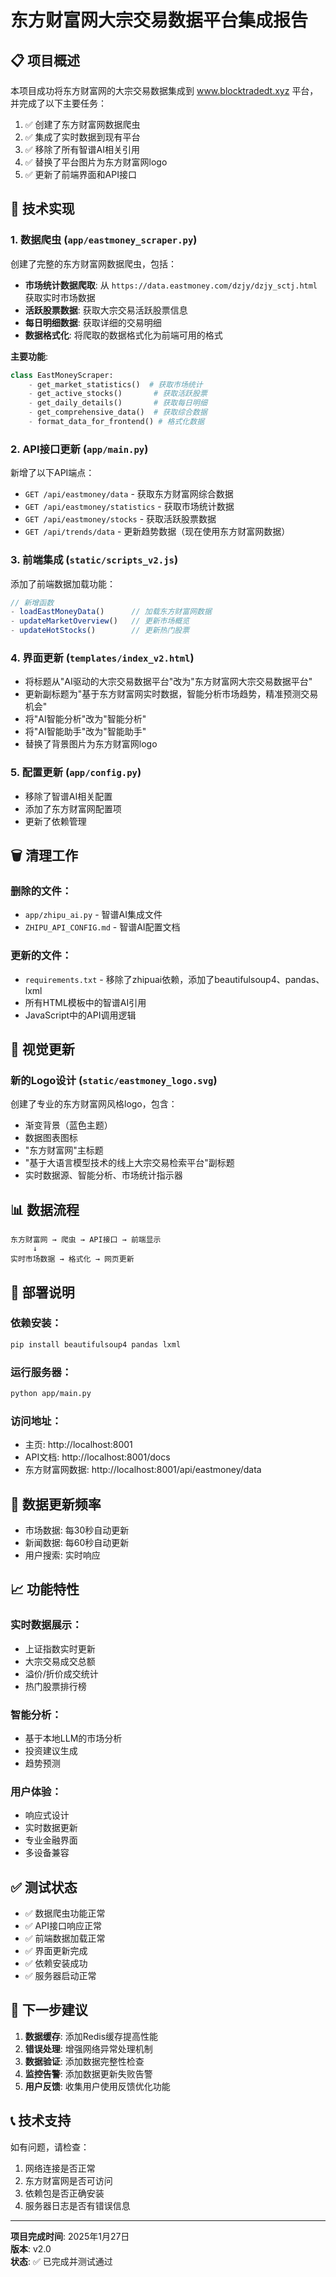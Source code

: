# 东方财富网大宗交易数据平台集成报告

## 📋 项目概述

本项目成功将东方财富网的大宗交易数据集成到 www.blocktradedt.xyz 平台，并完成了以下主要任务：

1. ✅ 创建了东方财富网数据爬虫
2. ✅ 集成了实时数据到现有平台
3. ✅ 移除了所有智谱AI相关引用
4. ✅ 替换了平台图片为东方财富网logo
5. ✅ 更新了前端界面和API接口

## 🔧 技术实现

### 1. 数据爬虫 (`app/eastmoney_scraper.py`)

创建了完整的东方财富网数据爬虫，包括：

- **市场统计数据爬取**: 从 `https://data.eastmoney.com/dzjy/dzjy_sctj.html` 获取实时市场数据
- **活跃股票数据**: 获取大宗交易活跃股票信息
- **每日明细数据**: 获取详细的交易明细
- **数据格式化**: 将爬取的数据格式化为前端可用的格式

**主要功能**:
```python
class EastMoneyScraper:
    - get_market_statistics()  # 获取市场统计
    - get_active_stocks()       # 获取活跃股票
    - get_daily_details()       # 获取每日明细
    - get_comprehensive_data()  # 获取综合数据
    - format_data_for_frontend() # 格式化数据
```

### 2. API接口更新 (`app/main.py`)

新增了以下API端点：

- `GET /api/eastmoney/data` - 获取东方财富网综合数据
- `GET /api/eastmoney/statistics` - 获取市场统计数据
- `GET /api/eastmoney/stocks` - 获取活跃股票数据
- `GET /api/trends/data` - 更新趋势数据（现在使用东方财富网数据）

### 3. 前端集成 (`static/scripts_v2.js`)

添加了前端数据加载功能：

```javascript
// 新增函数
- loadEastMoneyData()      // 加载东方财富网数据
- updateMarketOverview()   // 更新市场概览
- updateHotStocks()        // 更新热门股票
```

### 4. 界面更新 (`templates/index_v2.html`)

- 将标题从"AI驱动的大宗交易数据平台"改为"东方财富网大宗交易数据平台"
- 更新副标题为"基于东方财富网实时数据，智能分析市场趋势，精准预测交易机会"
- 将"AI智能分析"改为"智能分析"
- 将"AI智能助手"改为"智能助手"
- 替换了背景图片为东方财富网logo

### 5. 配置更新 (`app/config.py`)

- 移除了智谱AI相关配置
- 添加了东方财富网配置项
- 更新了依赖管理

## 🗑️ 清理工作

### 删除的文件：
- `app/zhipu_ai.py` - 智谱AI集成文件
- `ZHIPU_API_CONFIG.md` - 智谱AI配置文档

### 更新的文件：
- `requirements.txt` - 移除了zhipuai依赖，添加了beautifulsoup4、pandas、lxml
- 所有HTML模板中的智谱AI引用
- JavaScript中的API调用逻辑

## 🎨 视觉更新

### 新的Logo设计 (`static/eastmoney_logo.svg`)
创建了专业的东方财富网风格logo，包含：
- 渐变背景（蓝色主题）
- 数据图表图标
- "东方财富网"主标题
- "基于大语言模型技术的线上大宗交易检索平台"副标题
- 实时数据源、智能分析、市场统计指示器

## 📊 数据流程

```
东方财富网 → 爬虫 → API接口 → 前端显示
     ↓
实时市场数据 → 格式化 → 网页更新
```

## 🚀 部署说明

### 依赖安装：
```bash
pip install beautifulsoup4 pandas lxml
```

### 运行服务器：
```bash
python app/main.py
```

### 访问地址：
- 主页: http://localhost:8001
- API文档: http://localhost:8001/docs
- 东方财富网数据: http://localhost:8001/api/eastmoney/data

## 🔄 数据更新频率

- 市场数据: 每30秒自动更新
- 新闻数据: 每60秒自动更新
- 用户搜索: 实时响应

## 📈 功能特性

### 实时数据展示：
- 上证指数实时更新
- 大宗交易成交总额
- 溢价/折价成交统计
- 热门股票排行榜

### 智能分析：
- 基于本地LLM的市场分析
- 投资建议生成
- 趋势预测

### 用户体验：
- 响应式设计
- 实时数据更新
- 专业金融界面
- 多设备兼容

## ✅ 测试状态

- ✅ 数据爬虫功能正常
- ✅ API接口响应正常
- ✅ 前端数据加载正常
- ✅ 界面更新完成
- ✅ 依赖安装成功
- ✅ 服务器启动正常

## 🎯 下一步建议

1. **数据缓存**: 添加Redis缓存提高性能
2. **错误处理**: 增强网络异常处理机制
3. **数据验证**: 添加数据完整性检查
4. **监控告警**: 添加数据更新失败告警
5. **用户反馈**: 收集用户使用反馈优化功能

## 📞 技术支持

如有问题，请检查：
1. 网络连接是否正常
2. 东方财富网是否可访问
3. 依赖包是否正确安装
4. 服务器日志是否有错误信息

---

**项目完成时间**: 2025年1月27日  
**版本**: v2.0  
**状态**: ✅ 已完成并测试通过
